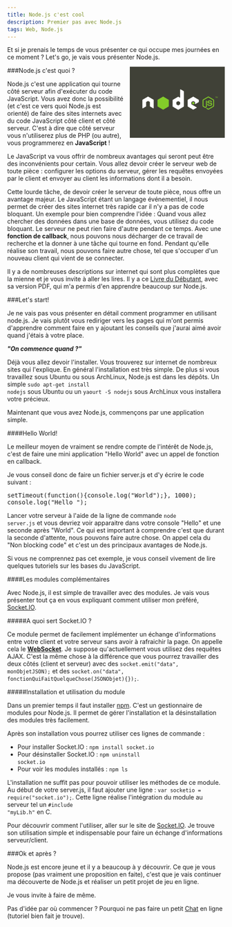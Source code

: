 ```yaml
---
title: Node.js c'est cool
description: Premier pas avec Node.js
tags: Web, Node.js
---
```

Et si je prenais le temps de vous présenter ce qui occupe mes journées en ce moment ? Let's go, je vais vous présenter Node.js.

<img src="/files/nodejs_logo.png" title="Logo de Node.js" style="width: 220px; float: right; margin-left: 15px; margin-bottom: 15px;"/>

###Node.js c'est quoi ?

Node.js c'est une application qui tourne côté serveur afin d'exécuter du code JavaScript. Vous avez donc la possibilité (et c'est ce vers quoi Node.js est orienté) de faire des sites internets avec du code JavaScript côté client et côté serveur. C'est à dire que côté serveur vous n'utiliserez plus de PHP (ou autre), vous programmerez en **JavaScript** !

Le JavaScript va vous offrir de nombreux avantages qui seront peut être des inconvénients pour certain. Vous allez devoir créer le serveur web de toute pièce : configurer les options du serveur, gérer les requêtes envoyées par le client et envoyer au client les informations dont il a besoin. 

Cette lourde tâche, de devoir créer le serveur de toute pièce, nous offre un avantage majeur. Le JavaScript étant un langage événementiel, il nous permet de créer des sites internet très rapide car il n'y a pas de code bloquant. Un exemple pour bien comprendre l'idée : Quand vous allez chercher des données dans une base de données, vous utilisez du code bloquant. Le serveur ne peut rien faire d'autre pendant ce temps. Avec une **fonction de callback**, nous pouvons nous décharger de ce travail de recherche et la donner à une tâche qui tourne en fond. Pendant qu'elle réalise son travail, nous pouvons faire autre chose, tel que s'occuper d'un nouveau client qui vient de se connecter. 

Il y a de nombreuses descriptions sur internet qui sont plus complètes que la mienne et je vous invite à aller les lires. Il y a ce [Livre du Débutant](http://nodejs.developpez.com/tutoriels/javascript/node-js-livre-debutant/), avec sa version PDF, qui m'a permis d'en apprendre beaucoup sur Node.js. 

###Let's start!

Je ne vais pas vous présenter en détail comment programmer en utilisant node.js. Je vais plutôt vous rediriger vers les pages qui m'ont permis d'apprendre comment faire en y ajoutant les conseils que j'aurai aimé avoir quand j'étais à votre place. 

***"On commence quand ?"***

Déjà vous allez devoir l'installer. Vous trouverez sur internet de nombreux sites qui l'explique. En général l'installation est très simple. De plus si vous travaillez sous Ubuntu ou sous ArchLinux, Node.js est dans les dépôts. 
Un simple <code>sudo apt-get install nodejs</code> sous Ubuntu ou un <code>yaourt -S nodejs</code> sous ArchLinux vous installera votre précieux. 

Maintenant que vous avez Node.js, commençons par une application simple. 

####Hello World!

Le meilleur moyen de vraiment se rendre compte de l'intérêt de Node.js, c'est de faire une mini application "Hello World" avec un appel de fonction en callback. 

Je vous conseil donc de faire un fichier server.js et d'y écrire le code suivant : 

<pre>
setTimeout(function(){console.log("World");}, 1000);
console.log("Hello ");
</pre>

Lancer votre serveur à l'aide de la ligne de commande <code>node server.js</code> et vous devriez voir apparaitre dans votre console "Hello" et une seconde après "World". 
Ce qui est important à comprendre c'est que durant la seconde d'attente, nous pouvons faire autre chose. On appel cela du "Non blocking code" et c'est un des principaux avantages de Node.js. 

Si vous ne comprennez pas cet exemple, je vous conseil vivement de lire quelques tutoriels sur les bases du JavaScript. 

####Les modules complémentaires

Avec Node.js, il est simple de travailler avec des modules. Je vais vous présenter tout ça en vous expliquant comment utiliser mon préféré, [Socket.IO](http://socket.io/). 

#####A quoi sert Socket.IO ?

Ce module permet de facilement implémenter un échange d'informations entre votre client et votre serveur sans avoir à rafraichir la page. On appelle cela le **[WebSocket](https://developer.mozilla.org/en-US/docs/WebSockets)**. Je suppose qu'actuellement vous utilisez des requêtes AJAX. C'est la même chose à la différence que vous pourrez travailler des deux côtés (client et serveur) avec des <code>socket.emit("data", monObjetJSON);</code> et des <code>socket.on("data", fonctionQuiFaitQuelqueChose(JSONObjet){});</code>.

#####Installation et utilisation du module

Dans un premier temps il faut installer [npm](https://npmjs.org/). C'est un gestionnaire de modules pour Node.js. Il permet de gérer l'installation et la désinstallation des modules très facilement. 

Après son installation vous pourrez utiliser ces lignes de commande : 

- Pour installer Socket.IO : <code>npm install socket.io</code>
- Pour désinstaller Socket.IO : <code>npm uninstall socket.io</code>
- Pour voir les modules installés : <code>npm ls</code>

L'installation ne suffit pas pour pouvoir utiliser les méthodes de ce module. Au début de votre server.js, il faut ajouter une ligne : <code>var socketio = require("socket.io");</code>.
Cette ligne réalise l'intégration du module au serveur tel un <code>#include "myLib.h"</code> en C.

Pour découvrir comment l'utiliser, aller sur le site de [Socket.IO](http://socket.io/). Je trouve son utilisation simple et indispensable pour faire un échange d'informations serveur/client. 

###Ok et après ? 

Node.js est encore jeune et il y a beaucoup à y découvrir. Ce que je vous propose (pas vraiment une proposition en faite), c'est que je vais continuer ma découverte de Node.js et réaliser un petit projet de jeu en ligne. 

Je vous invite à faire de même. 

Pas d'idée par où commencer ? Pourquoi ne pas faire un petit [Chat](http://www.grafikart.fr/tutoriels/nodejs/nodejs-socketio-tchat-366) en ligne (tutoriel bien fait je trouve). 
